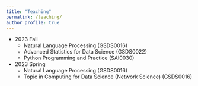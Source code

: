 ```yaml
---
title: "Teaching"
permalink: /teaching/
author_profile: true
---
```


* 2023 Fall
  * Natural Language Processing (GSDS0016)
  * Advanced Statistics for Data Science (GSDS0022)
  * Python Programming and Practice (SAI0030)
* 2023 Spring
  * Natural Language Processing (GSDS0016)
  * Topic in Computing for Data  Science (Network Science) (GSDS0016)
